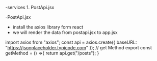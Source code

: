 <!-- Axios with CRUD operation -->
 
-services
    1. PostApi.jsx

-PostApi.jsx
- install the axios library form react 
- we will render the data from postapi.jsx to app.jsx


import axios from "axios";
const api = axios.create({
    baseURL: "https://jsonplaceholder.typicode.com"
});
// get Method
export const getMethod = () =>{
    return api.get("/posts");
}


